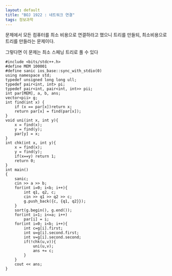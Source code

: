 ```yaml
---
layout: default
title: "BOJ 1922 : 네트워크 연결"
tags: 정보과학
---
```


문제에서 모든 컴퓨터를 최소 비용으로 연결하라고 했으니 트리를 만들되, 최소비용으로 트리를 만들라는 문제이다.

그렇다면 이 문제는 최소 스페닝 트리로 풀 수 있다

    #include <bits/stdc++.h>
    #define MEM 100001
    #define sanic ios_base::sync_with_stdio(0)
    using namespace std;
    typedef unsigned long long ull;
    typedef pair<int, int> pi;
    typedef pair<int, pair<int, int>> pii;
    int par[MEM], a, b, ans;
    vector<pii> g;
    int find(int x) {
        if (x == par[x])return x;
        return par[x] = find(par[x]);
    }
    void uni(int x, int y){
        x = find(x);
        y = find(y);
        par[y] = x;
    }
    int chk(int x, int y){
        x = find(x);
        y = find(y);
        if(x==y) return 1;
        return 0;
    }
    int main()
    {
        sanic;
        cin >> a >> b;
        for(int i=0; i<b; i++){
            int q1, q2, c;
            cin >> q1 >> q2 >> c;
            g.push_back({c, {q1, q2}});
        }
        sort(g.begin(), g.end());
        for(int i=1; i<=a; i++)
            par[i] = i;
        for(int i=0; i<b; i++){
            int c=g[i].first;
            int u=g[i].second.first;
            int v=g[i].second.second;
            if(!chk(u,v)){
                uni(u,v);
                ans += c;
            }
        }
        cout << ans;
    }
